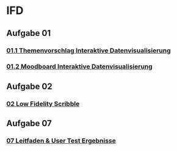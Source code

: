 # IFD

## Aufgabe 01
### [01.1 Themenvorschlag **Interaktive Datenvisualisierung**](docs/Aufgaben/Aufgabe01/Themenvorschlag.md)
### [01.2 Moodboard **Interaktive Datenvisualisierung**](docs/Aufgaben/Aufgabe01/Moodboard.png)

## Aufgabe 02
### [02 Low Fidelity Scribble](docs/Aufgaben/Aufgabe02/lowfidscribble.jpg)

## Aufgabe 07
### [07 Leitfaden & User Test Ergebnisse](docs/Aufgaben/Aufgabe07/leitfadenetc.md)
